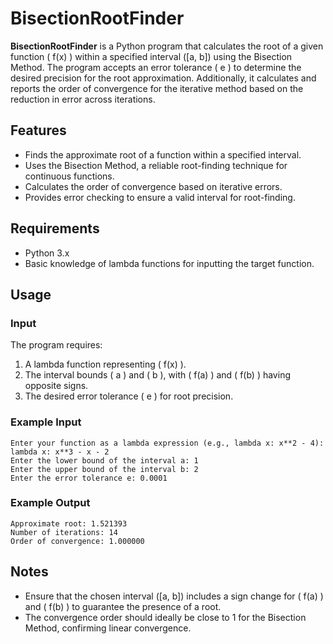 # BisectionRootFinder

**BisectionRootFinder** is a Python program that calculates the root of a given function \( f(x) \) within a specified interval \([a, b]\) using the Bisection Method. The program accepts an error tolerance \( e \) to determine the desired precision for the root approximation. Additionally, it calculates and reports the order of convergence for the iterative method based on the reduction in error across iterations.

## Features
- Finds the approximate root of a function within a specified interval.
- Uses the Bisection Method, a reliable root-finding technique for continuous functions.
- Calculates the order of convergence based on iterative errors.
- Provides error checking to ensure a valid interval for root-finding.

## Requirements
- Python 3.x
- Basic knowledge of lambda functions for inputting the target function.

## Usage

### Input
The program requires:
1. A lambda function representing \( f(x) \).
2. The interval bounds \( a \) and \( b \), with \( f(a) \) and \( f(b) \) having opposite signs.
3. The desired error tolerance \( e \) for root precision.

### Example Input
```plaintext
Enter your function as a lambda expression (e.g., lambda x: x**2 - 4): lambda x: x**3 - x - 2
Enter the lower bound of the interval a: 1
Enter the upper bound of the interval b: 2
Enter the error tolerance e: 0.0001
```

### Example Output
```plaintext
Approximate root: 1.521393
Number of iterations: 14
Order of convergence: 1.000000
```

## Notes
- Ensure that the chosen interval \([a, b]\) includes a sign change for \( f(a) \) and \( f(b) \) to guarantee the presence of a root.
- The convergence order should ideally be close to 1 for the Bisection Method, confirming linear convergence.

